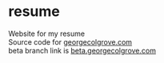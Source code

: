 # resume
Website for my resume
<br />
Source code for <a href="http://www.georgecolgrove.com/" >georgecolgrove.com</a><br/>
beta branch link is <a href="http://beta.georgecolgrove.com/" >beta.georgecolgrove.com</a>
